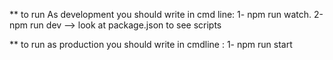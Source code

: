 \*\* to run As development you should write in cmd line: 1- npm run watch. 2-npm
run dev --> look at package.json to see scripts

\*\* to run as production you should write in cmdline : 1- npm run start
